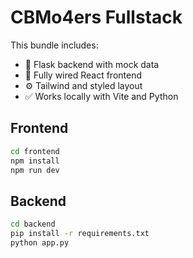 
# CBMo4ers Fullstack

This bundle includes:

- 🔁 Flask backend with mock data
- 🧠 Fully wired React frontend
- ⚙️ Tailwind and styled layout
- ✅ Works locally with Vite and Python

## Frontend

```bash
cd frontend
npm install
npm run dev
```

## Backend

```bash
cd backend
pip install -r requirements.txt
python app.py
```
